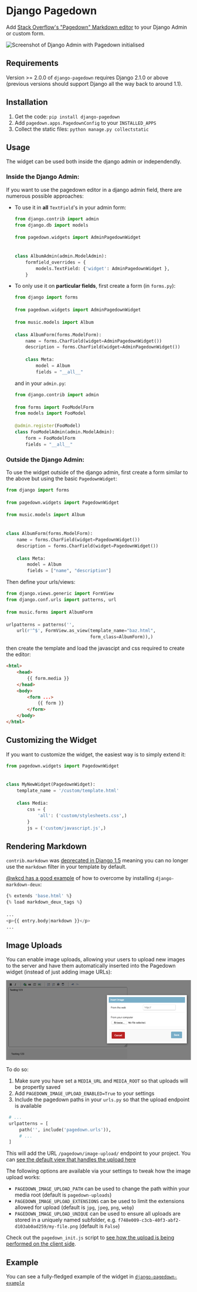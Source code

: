 Django Pagedown
===============

Add [Stack Overflow&#39;s &quot;Pagedown&quot; Markdown editor](https://github.com/StackExchange/pagedown/) to your Django Admin or custom form.

![Screenshot of Django Admin with Pagedown initialised](https://github.com/timmyomahony/django-pagedown/blob/master/screenshot.png?raw=true "A screenshot of Pagedown in Django's admin")

## Requirements

Version >= 2.0.0 of `django-pagedown` requires Django 2.1.0 or above (previous versions should support Django all the way back to around 1.1).

## Installation

1. Get the code: `pip install django-pagedown`
2. Add `pagedown.apps.PagedownConfig` to your `INSTALLED_APPS`
3. Collect the static files: `python manage.py collectstatic`

## Usage

The widget can be used both inside the django admin or independendly. 

### Inside the Django Admin:

If you want to use the pagedown editor in a django admin field, there are numerous possible approaches:

- To use it in **all** `TextField`'s in your admin form:

    ```python
    from django.contrib import admin
    from django.db import models

    from pagedown.widgets import AdminPagedownWidget


    class AlbumAdmin(admin.ModelAdmin):
        formfield_overrides = {
            models.TextField: {'widget': AdminPagedownWidget },
        }
    ```
- To only use it on **particular fields**, first create a form (in `forms.py`):

    ```python
    from django import forms

    from pagedown.widgets import AdminPagedownWidget

    from music.models import Album

    class AlbumForm(forms.ModelForm):
        name = forms.CharField(widget=AdminPagedownWidget())
        description = forms.CharField(widget=AdminPagedownWidget())

        class Meta:
            model = Album
            fields = "__all__"
    ```

    and in your `admin.py`:

    ```python
    from django.contrib import admin

    from forms import FooModelForm
    from models import FooModel

    @admin.register(FooModel)
    class FooModelAdmin(admin.ModelAdmin):
        form = FooModelForm
        fields = "__all__"
    ```

### Outside the Django Admin:

To use the widget outside of the django admin, first create a form similar to the above but using the basic `PagedownWidget`:

```python
from django import forms

from pagedown.widgets import PagedownWidget

from music.models import Album


class AlbumForm(forms.ModelForm):
    name = forms.CharField(widget=PagedownWidget())
    description = forms.CharField(widget=PagedownWidget())

    class Meta:
        model = Album
        fields = ["name", "description"]
```

Then define your urls/views:

```py
from django.views.generic import FormView
from django.conf.urls import patterns, url

from music.forms import AlbumForm

urlpatterns = patterns('',
    url(r'^$', FormView.as_view(template_name="baz.html",
                                form_class=AlbumForm)),)
```

then create the template and load the javascipt and css required to create the editor:

```html
<html>
    <head>
        {{ form.media }}
    </head>
    <body>
        <form ...>
            {{ form }}
        </form>
    </body>
</html>
```

## Customizing the Widget

If you want to customize the widget, the easiest way is to simply extend it:

```py
from pagedown.widgets import PagedownWidget


class MyNewWidget(PagedownWidget):
    template_name = '/custom/template.html'

    class Media:
        css = {
            'all': ('custom/stylesheets.css',)
        }
        js = ('custom/javascript.js',)
```


## Rendering Markdown

`contrib.markdown` was [deprecated in Django 1.5](https://code.djangoproject.com/ticket/18054) meaning you can no longer use the `markdown` filter in your template by default.

[@wkcd has a good example](https://github.com/timmyomahony/django-pagedown/issues/18#issuecomment-37535535) of how to overcome by installing `django-markdown-deux`:

```py
{% extends 'base.html' %}
{% load markdown_deux_tags %}

...
<p>{{ entry.body|markdown }}</p>
...
```

## Image Uploads

You can enable image uploads, allowing your users to upload new images to the server and have them automatically inserted into the Pagedown widget (instead of just adding image URLs):

![Screenshot of Django Admin with image upload enabled](https://github.com/timmyomahony/django-pagedown/blob/develop/image-upload.png?raw=true "Screenshot of Django Admin with image upload enabled")

To do so:

1. Make sure you have set a `MEDIA_URL` and `MEDIA_ROOT` so that uploads will be propertly saved
2. Add `PAGEDOWN_IMAGE_UPLOAD_ENABLED=True` to your settings
3. Include the pagedown paths in your `urls.py` so that the upload endpoint is available

```py
 # ...
 urlpatterns = [
     path('', include('pagedown.urls')),
     # ...
 ]
```

This will add the URL `/pagedown/image-upload/` endpoint to your project. You can [see the default view that handles the upload here](https://github.com/timmyomahony/django-pagedown/blob/develop/pagedown/views.py)

The following options are available via your settings to tweak how the image upload works:

- `PAGEDOWN_IMAGE_UPLOAD_PATH` can be used to change the path within your media root (default is `pagedown-uploads`)
- `PAGEDOWN_IMAGE_UPLOAD_EXTENSIONS` can be used to limit the extensions allowed for upload (default is `jpg`, `jpeg`, `png`, `webp`)
- `PAGEDOWN_IMAGE_UPLOAD_UNIQUE` can be used to ensure all uploads are stored in a uniquely named subfolder, e.g. `f748e009-c3cb-40f3-abf2-d103ab0ad259/my-file.png` (default is `False`)

Check out the `pagedown_init.js` script to [see how the upload is being performed on the client side](https://github.com/timmyomahony/django-pagedown/blob/develop/pagedown/static/pagedown_init.js).

## Example

You can see a fully-fledged example of the widget in [`django-pagedown-example`](https://github.com/timmyomahony/django-pagedown-example)

